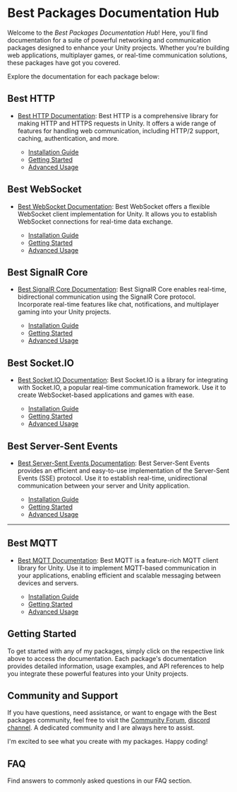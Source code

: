 # Best Packages Documentation Hub

Welcome to the _Best Packages Documentation Hub_! Here, you'll find documentation for a suite of powerful networking and communication packages designed to enhance your Unity projects. 
Whether you're building web applications, multiplayer games, or real-time communication solutions, these packages have got you covered.

Explore the documentation for each package below:

## Best HTTP

- [Best HTTP Documentation](HTTP\index.md): Best HTTP is a comprehensive library for making HTTP and HTTPS requests in Unity. 
It offers a wide range of features for handling web communication, including HTTP/2 support, caching, authentication, and more.

	- [Installation Guide](HTTP\installation.md)
	- [Getting Started](HTTP\guides\getting-started.md)
	- [Advanced Usage](HTTP\advanced-usage\index.md)

## Best WebSocket

- [Best WebSocket Documentation](link-to-best-websocket-docs): Best WebSocket offers a flexible WebSocket client implementation for Unity. 
It allows you to establish WebSocket connections for real-time data exchange.

	- [Installation Guide](installation-guide.md)
	- [Getting Started](getting-started.md)
	- [Advanced Usage](advanced-usage.md)
	
## Best SignalR Core

- [Best SignalR Core Documentation](link-to-best-signalr-docs): Best SignalR Core enables real-time, bidirectional communication using the SignalR Core protocol. 
Incorporate real-time features like chat, notifications, and multiplayer gaming into your Unity projects.

	- [Installation Guide](installation-guide.md)
	- [Getting Started](getting-started.md)
	- [Advanced Usage](advanced-usage.md)

## Best Socket.IO

- [Best Socket.IO Documentation](link-to-best-socketio-docs): Best Socket.IO is a library for integrating with Socket.IO, a popular real-time communication framework. 
Use it to create WebSocket-based applications and games with ease.

	- [Installation Guide](installation-guide.md)
	- [Getting Started](getting-started.md)
	- [Advanced Usage](advanced-usage.md)

## Best Server-Sent Events

- [Best Server-Sent Events Documentation](link-to-best-sse-docs): Best Server-Sent Events provides an efficient and easy-to-use implementation of the Server-Sent Events (SSE) protocol. 
Use it to establish real-time, unidirectional communication between your server and Unity application.

	- [Installation Guide](installation-guide.md)
	- [Getting Started](getting-started.md)
	- [Advanced Usage](advanced-usage.md)

---

## Best MQTT

- [Best MQTT Documentation](link-to-best-mqtt-docs): Best MQTT is a feature-rich MQTT client library for Unity. Use it to implement MQTT-based communication in your applications, enabling efficient and scalable messaging between devices and servers.

	- [Installation Guide](installation-guide.md)
	- [Getting Started](getting-started.md)
	- [Advanced Usage](advanced-usage.md)

## Getting Started

To get started with any of my packages, simply click on the respective link above to access the documentation. 
Each package's documentation provides detailed information, usage examples, and API references to help you integrate these powerful features into your Unity projects.

## Community and Support

If you have questions, need assistance, or want to engage with the Best packages community, feel free to visit the [Community Forum](link-to-community-forum), [discord channel](link-to-discord). A dedicated community and I are always here to assist.

I'm excited to see what you create with my packages. Happy coding!

## FAQ

Find answers to commonly asked questions in our FAQ section.
